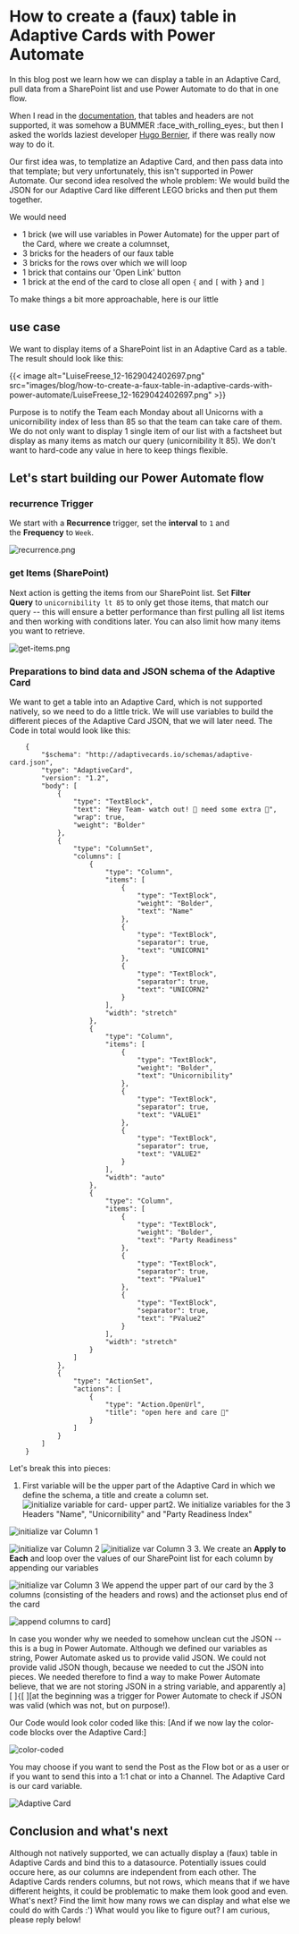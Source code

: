 # How to create a (faux) table in Adaptive Cards with Power Automate

In this blog post we learn how we can display a table in an Adaptive
Card, pull data from a SharePoint list and use Power Automate to do that
in one flow.

When I read in
the [documentation](https://docs.microsoft.com/en-us/adaptive-cards/authoring-cards/text-features),
that tables and headers are not supported, it was somehow a
BUMMER :face_with_rolling_eyes:, but then I asked the worlds laziest
developer [Hugo Bernier](https://twitter.com/bernierh), if there was
really now way to do it.

Our first idea was, to templatize an Adaptive Card, and then pass data
into that template; but very unfortunately, this isn\'t supported in
Power Automate. Our second idea resolved the whole problem: We would
build the JSON for our Adaptive Card like different LEGO bricks and then
put them together.

We would need

-   1 brick (we will use variables in Power Automate) for the upper part
    of the Card, where we create a columnset,
-   3 bricks for the headers of our faux table
-   3 bricks for the rows over which we will loop
-   1 brick that contains our \'Open Link\' button
-   1 brick at the end of the card to close all
    open `{` and `[` with `}` and `]`

To make things a bit more approachable, here is our little

## use case 

We want to display items of a SharePoint list in an Adaptive Card as a
table. The result should look like this:

{{< image alt="LuiseFreese_12-1629042402697.png" src="images/blog/how-to-create-a-faux-table-in-adaptive-cards-with-power-automate/LuiseFreese_12-1629042402697.png" >}}
 

Purpose is to notify the Team each Monday about all Unicorns with a
unicornibility index of less than 85 so that the team can take care of
them. We do not only want to display 1 single item of our list with a
factsheet but display as many items as match our query (unicornibility
lt 85). We don't want to hard-code any value in here to keep things
flexible.

## Let's start building our Power Automate flow 

### recurrence Trigger 

We start with a **Recurrence** trigger, set the **interval** to `1` and
the **Frequency** to `Week`.

![recurrence.png](https://github.com/LuiseFreese/blog/blob/main/media/how-to-create-table-in-adaptive-cards/recurrence.png?raw=true)


### get Items (SharePoint) 

Next action is getting the items from our SharePoint list. Set **Filter
Query** to `unicornibility lt 85` to only get those items, that match
our query -- this will ensure a better performance than first pulling
all list items and then working with conditions later. You can also
limit how many items you want to retrieve.



![get-items.png](https://github.com/LuiseFreese/blog/blob/main/media/how-to-create-table-in-adaptive-cards/get-items.png?raw=true)

### Preparations to bind data and JSON schema of the Adaptive Card 

We want to get a table into an Adaptive Card, which is not supported
natively, so we need to do a little trick. We will use variables to
build the different pieces of the Adaptive Card JSON, that we will later
need. The Code in total would look like this:  

```
    {
        "$schema": "http://adaptivecards.io/schemas/adaptive-card.json",
        "type": "AdaptiveCard",
        "version": "1.2",
        "body": [
            {
                "type": "TextBlock",
                "text": "Hey Team- watch out! 🦄 need some extra 💖",
                "wrap": true,
                "weight": "Bolder"
            },
            {
                "type": "ColumnSet",
                "columns": [
                    {
                        "type": "Column",
                        "items": [
                            {
                                "type": "TextBlock",
                                "weight": "Bolder",
                                "text": "Name"
                            },
                            {
                                "type": "TextBlock",
                                "separator": true,
                                "text": "UNICORN1"
                            },
                            {
                                "type": "TextBlock",
                                "separator": true,
                                "text": "UNICORN2"
                            }
                        ],
                        "width": "stretch"
                    },
                    {
                        "type": "Column",
                        "items": [
                            {
                                "type": "TextBlock",
                                "weight": "Bolder",
                                "text": "Unicornibility"
                            },
                            {
                                "type": "TextBlock",
                                "separator": true,
                                "text": "VALUE1"
                            },
                            {
                                "type": "TextBlock",
                                "separator": true,
                                "text": "VALUE2"
                            }
                        ],
                        "width": "auto"
                    },
                    {
                        "type": "Column",
                        "items": [
                            {
                                "type": "TextBlock",
                                "weight": "Bolder",
                                "text": "Party Readiness"
                            },
                            {
                                "type": "TextBlock",
                                "separator": true,
                                "text": "PValue1"
                            },
                            {
                                "type": "TextBlock",
                                "separator": true,
                                "text": "PValue2"
                            }
                        ],
                        "width": "stretch"
                    }
                ]
            },
            {
                "type": "ActionSet",
                "actions": [
                    {
                        "type": "Action.OpenUrl",
                        "title": "open here and care 💖"
                    }
                ]
            }
        ]
    }
```

Let's break this into pieces:

1.  First variable will be the upper part of the Adaptive Card in which
    we define the schema, a title and create a column set. 
![initialize variable for card- upper
part](https://github.com/LuiseFreese/blog/raw/main/media/how-to-create-table-in-adaptive-cards/varCard-initialize.png)2.
We initialize variables for the 3 Headers "Name", "Unicornibility" and
"Party Readiness Index"

![initialize var Column
1](https://github.com/LuiseFreese/blog/raw/main/media/how-to-create-table-in-adaptive-cards/varColumn1-initialize.png)
 

![initialize var Column
2](https://github.com/LuiseFreese/blog/raw/main/media/how-to-create-table-in-adaptive-cards/varColumn2-initialize.png)
![initialize var Column
3](https://github.com/LuiseFreese/blog/raw/main/media/how-to-create-table-in-adaptive-cards/varColumn3-initialize.png)
3\. We create an **Apply to Each** and loop over the values of our
SharePoint list for each column by appending our variables

![initialize var Column
3](https://github.com/LuiseFreese/blog/raw/main/media/how-to-create-table-in-adaptive-cards/apply-to-each.png)
We append the upper part of our card by the 3 columns (consisting of the
headers and rows) and the actionset plus end of the card

![append columns to
card](https://github.com/LuiseFreese/blog/raw/main/media/how-to-create-table-in-adaptive-cards/append%20to%20Card.png)]

In case you wonder why we needed to somehow unclean cut the JSON --
this is a bug in Power Automate. Although we defined our variables as
string, Power Automate asked us to provide valid JSON. We could not
provide valid JSON though, because we needed to cut the JSON into
pieces. We needed therefore to find a way to make Power Automate
believe, that we are not storing JSON in a string variable, and
apparently
a][ ]`{`[ ][at
the beginning was a trigger for Power Automate to check if JSON was
valid (which was not, but on purpose!).

Our Code would look color coded like this: [And if we now lay the
color-code blocks over the Adaptive
Card:]

![color-coded](https://github.com/LuiseFreese/blog/raw/main/media/how-to-create-table-in-adaptive-cards/V2color-coded.png)
 


You may choose if you want to send the Post as the Flow bot or as a user
or if you want to send this into a 1:1 chat or into a Channel. The
Adaptive Card is our card variable.



![Adaptive
Card](https://github.com/LuiseFreese/blog/raw/main/media/how-to-create-table-in-adaptive-cards/card.png)

## Conclusion and what\'s next 

Although not natively supported, we can actually display a (faux) table
in Adaptive Cards and bind this to a datasource. Potentially issues
could occure here, as our columns are independent from each other. The
Adaptive Cards renders columns, but not rows, which means that if we
have different heights, it could be problematic to make them look good
and even. What\'s next? Find the limit how many rows we can display and
what else we could do with Cards :\') What would you like to figure out?
I am curious, please reply below!
